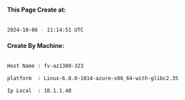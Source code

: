 
   
#### This Page Create at:

```bash

2024-10-06 - 11:14:51 UTC

```

#### Create By Machine:

```bash

Host Name : fv-az1380-323

platform  : Linux-6.8.0-1014-azure-x86_64-with-glibc2.35

Ip Local  : 10.1.1.40

```

